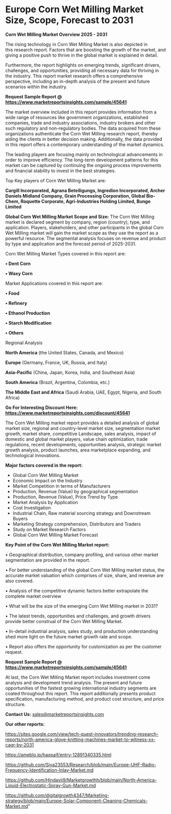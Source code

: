 # Europe Corn Wet Milling Market Size, Scope, Forecast to 2031

<Strong> Corn Wet Milling Market Overview 2025 - 2031</strong>

The rising technology in Corn Wet Milling Market is also depicted in this research report. Factors that are boosting the growth of the market, and giving a positive push to thrive in the global market is explained in detail.

Furthermore, the report highlights on emerging trends, significant drivers, challenges, and opportunities, providing all necessary data for thriving in the industry. This report market research offers a comprehensive perspective, including an in-depth analysis of the present and future scenarios within the industry.

<strong>Request Sample Report @ <a href=https://www.marketreportsinsights.com/sample/45641>https://www.marketreportsinsights.com/sample/45641</a></strong>

The market overview included in this report provides information from a wide range of resources like government organizations, established companies, trade and industry associations, industry brokers and other such regulatory and non-regulatory bodies. The data acquired from these organizations authenticate the Corn Wet Milling research report, thereby aiding the clients in better decision making. Additionally, the data provided in this report offers a contemporary understanding of the market dynamics.

The leading players are focusing mainly on technological advancements in order to improve efficiency. The long-term development patterns for this market can be captured by continuing the ongoing process improvements and financial stability to invest in the best strategies.

Top Key players of Corn Wet Milling Market are:

<strong>Cargill Incorporated, Agrana Beteiligungs, Ingredion Incorporated, Archer Daniels Midland Company, Grain Processing Corporation, Global Bio-Chem, Roquette Corporate, Agri-Industries Holding Limited, Bunge Limited</strong>

<strong><b>Global Corn Wet Milling Market Scope and Size:</b></strong>
The Corn Wet Milling market is declared segment by company, region (country), type, and application. Players, stakeholders, and other participants in the global Corn Wet Milling market will gain the market scope as they use the report as a powerful resource. The segmental analysis focuses on revenue and product by type and application and the forecast period of 2025-2031.

Corn Wet Milling Market Types covered in this report are:

<strong>•  Dent Corn

•  Waxy Corn</strong>

Market Applications covered in this report are:

<strong>•  Food

•  Refinery

•  Ethanol Production

•  Starch Modification

•  Others</strong> 

Regional Analysis

<strong>North America</strong> (the United States, Canada, and Mexico)

<strong>Europe</strong> (Germany, France, UK, Russia, and Italy)

<strong>Asia-Pacific</strong> (China, Japan, Korea, India, and Southeast Asia)

<strong>South America</strong> (Brazil, Argentina, Colombia, etc.)

<strong>The Middle East and Africa</strong> (Saudi Arabia, UAE, Egypt, Nigeria, and South Africa)

<strong>Go For Interesting Discount Here: <a href=https://www.marketreportsinsights.com/discount/45641>https://www.marketreportsinsights.com/discount/45641</a></strong>

The Corn Wet Milling market report provides a detailed analysis of global market size, regional and country-level market size, segmentation market growth, market share, competitive Landscape, sales analysis, impact of domestic and global market players, value chain optimization, trade regulations, recent developments, opportunities analysis, strategic market growth analysis, product launches, area marketplace expanding, and technological innovations.

<strong><b>Major factors covered in the report:</b></strong>
<ul>
  <li>Global Corn Wet Milling Market </li>
  <li>Economic Impact on the Industry</li>
  <li>Market Competition in terms of Manufacturers</li>
  <li>Production, Revenue (Value) by geographical segmentation</li>
  <li>Production, Revenue (Value), Price Trend by Type</li>
  <li>Market Analysis by Application</li>
  <li>Cost Investigation</li>
  <li>Industrial Chain, Raw material sourcing strategy and Downstream Buyers</li>
  <li>Marketing Strategy comprehension, Distributors and Traders</li>
  <li>Study on Market Research Factors</li>
  <li>Global Corn Wet Milling Market Forecast</li>
</ul>

<strong><b>Key Point of the Corn Wet Milling Market report:</b></strong>

• Geographical distribution, company profiling, and various other market segmentation are provided in the report.

• For better understanding of the global Corn Wet Milling market status, the accurate market valuation which comprises of size, share, and revenue are also covered.

• Analysis of the competitive dynamic factors better extrapolate the complete market overview

• What will be the size of the emerging Corn Wet Milling market in 2031?

• The latest trends, opportunities and challenges, and growth drivers provide better construal of the Corn Wet Milling Market.

• In-detail industrial analysis, sales study, and production understanding shed more light on the future market growth rate and scope.

• Report also offers the opportunity for customization as per the customer request.

<strong>Request Sample Report @ <a href=https://www.marketreportsinsights.com/sample/45641>https://www.marketreportsinsights.com/sample/45641</a></strong>

At last, the Corn Wet Milling Market report includes investment come analysis and development trend analysis. The present and future opportunities of the fastest growing international industry segments are coated throughout this report. This report additionally presents product specification, manufacturing method, and product cost structure, and price structure.

<strong>Contact Us:</strong>
sales@marketreportsinsights.com

<strong>Our other reports:</strong>

<a href=https://sites.google.com/view/tech-quest-innovators/trending-research-reports/north-america-glove-knitting-machines-market-to-witness-xx-cagr-by-2031>https://sites.google.com/view/tech-quest-innovators/trending-research-reports/north-america-glove-knitting-machines-market-to-witness-xx-cagr-by-2031</a>

<a href=https://ameblo.jp/haqsaif/entry-12891340335.html>https://ameblo.jp/haqsaif/entry-12891340335.html</a>

<a href=https://github.com/Siya23553/Research/blob/main/Europe-UHF-Radio-Frequency-Identification-Inlay-Market.md>https://github.com/Siya23553/Research/blob/main/Europe-UHF-Radio-Frequency-Identification-Inlay-Market.md</a>

<a href=https://github.com/Hindavii9/Marketgrowthh/blob/main/North-America-Liquid-Electrostatic-Spray-Gun-Market.md>https://github.com/Hindavii9/Marketgrowthh/blob/main/North-America-Liquid-Electrostatic-Spray-Gun-Market.md</a>

<a href=https://github.com/digitalgrowth4347/Marketing-strategy/blob/main/Europe-Solar-Component-Cleaning-Chemicals-Market.md>https://github.com/digitalgrowth4347/Marketing-strategy/blob/main/Europe-Solar-Component-Cleaning-Chemicals-Market.md</a>"
